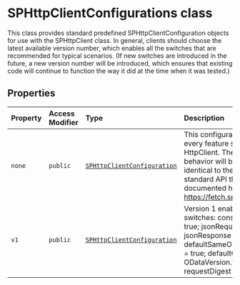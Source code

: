 # SPHttpClientConfigurations class







This class provides standard predefined SPHttpClientConfiguration objects for use with the SPHttpClient class. In general, clients should choose the latest available version number, which enables all the switches that are recommended for typical scenarios. (If new switches are introduced in the future, a new version number will be introduced, which ensures that existing code will continue to function the way it did at the time when it was tested.)



## Properties

| Property	   | Access Modifier | Type	| Description|
|:-------------|:----|:-------|:-----------|
|`none`     | `public` | [`SPHttpClientConfiguration`](../sp-http/sphttpclientconfiguration.md) | This configuration turns off every feature switch for HttpClient. The fetch() behavior will be essentially identical to the WHATWG standard API that is documented here: https://fetch.spec.whatwg.org/ |
|`v1`     | `public` | [`SPHttpClientConfiguration`](../sp-http/sphttpclientconfiguration.md) | Version 1 enables these switches: consoleLogging = true; jsonRequest = true; jsonResponse = true; defaultSameOriginCredentials = true; defaultODataVersion = ODataVersion.v4; requestDigest = true |







